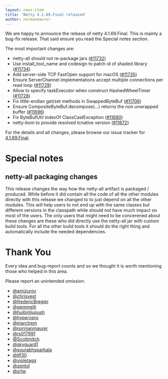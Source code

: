 ```yaml
---
layout: news-item
title: 'Netty 4.1.69.Final released'
author: normanmaurer
---
```


We are happy to announce the release of netty 4.1.69.Final.  This is mainly a bug-fix release. That said ensure you read the Special notes section.

The most important changes are:

* netty-all should not re-package jars ([#11732](https://github.com/netty/netty/pull/11732))
* Use install_tool_name and codesign to patch id of shaded library ([#11734](https://github.com/netty/netty/pull/11734))
* Add server-side TCP FastOpen support for macOS ([#11735](https://github.com/netty/netty/pull/11735))
* Ensure ServerChannel implementations accept multiple connections per read loop ([#11729](https://github.com/netty/netty/pull/11729))
* Allow to specify taskExecutor when construct HashedWheelTimer ([#11728](https://github.com/netty/netty/pull/11728))
* Fix little-endian get/set methods in SwappedByteBuf ([#11706](https://github.com/netty/netty/pull/11706))
* Ensure CompositeByteBuf.decompose(...) returns the non unwrapped buffer ([#11696](https://github.com/netty/netty/pull/11696))
* Fix ByteBufUtil indexOf ClassCastException ([#11680](https://github.com/netty/netty/pull/11680))
* netty-bom to provide resolved tcnative version ([#11672](https://github.com/netty/netty/pull/11672))

For the details and all changes, please browse our issue tracker for [4.1.69.Final](https://github.com/netty/netty/issues?page=1&q=is%3Aclosed+milestone%3A4.1.69.Final).

# Special notes

## netty-all packaging changes

This release changes the way how the netty-all artifact is packaged / produced. While before it did contain all the code of all the other modules directly with this release we changed to to just depend on all the other modules. This will help users to not end up with the same classes but different versions in the classpath while should not have much impact on most of the users. The only users that might need to be concerened about these changes are these who did directly use the netty-all jar with custom build tools. For all the other build tools it should do the right thing and automatically include the needed dependencies.

# Thank You

Every idea and bug-report counts and so we thought it is worth mentioning those who helped in this area.

Please report an unintended omission.


* [@amizurov](https://github.com/amizurov)
* [@chrisvest](https://github.com/chrisvest)
* [@fredericBregier](https://github.com/fredericBregier)
* [@gemmellr](https://github.com/gemmellr)
* [@huibinliupush](https://github.com/gemmellr)
* [@hyperxpro](https://github.com/hyperxpro)
* [@marctrem](https://github.com/marctrem)
* [@normanmaurer](https://github.com/normanmaurer)
* [@rs017991](https://github.com/rs017991)
* [@Scottmitch](https://github.com/Scottmitch)
* [@skyguard1](https://github.com/skyguard1)
* [@sourabhsparkala](https://github.com/sourabhsparkala)
* [@tlf30](https://github.com/tlf30)
* [@violetagg](https://github.com/violetagg)
* [@zentol](https://github.com/zentol)
* [@zrlw](https://github.com/zrlw)

  
